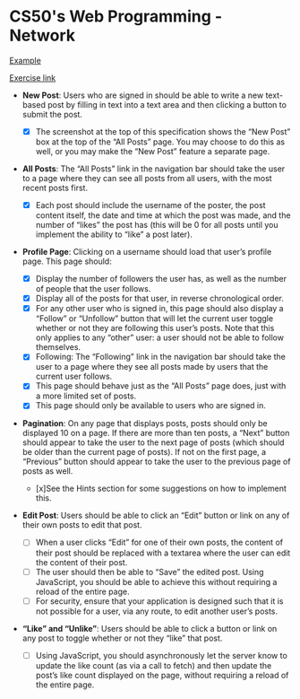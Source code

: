 # CS50's Web Programming - Network

[Example](https://github.com/benccalcyxzfi/cs50w-network/blob/main/network/models.py)

[Exercise link](https://cs50.harvard.edu/web/2020/projects/4/network/)


- **New Post**: Users who are signed in should be able to write a new text-based post by filling in text into a text area and then clicking a button to submit the post.

  - [x] The screenshot at the top of this specification shows the “New Post” box at the top of the “All Posts” page. You may choose to do this as well, or you may make the “New Post” feature a separate page.

- **All Posts**: The “All Posts” link in the navigation bar should take the user to a page where they can see all posts from all users, with the most recent posts first.

  - [x] Each post should include the username of the poster, the post content itself, the date and time at which the post was made, and the number of “likes” the post has (this will be 0 for all posts until you implement the ability to “like” a post later).

- **Profile Page**: Clicking on a username should load that user’s profile page. This page should:

  - [x] Display the number of followers the user has, as well as the number of people that the user follows.
  - [x] Display all of the posts for that user, in reverse chronological order.
  - [x] For any other user who is signed in, this page should also display a “Follow” or “Unfollow” button that will let the current user toggle whether or not they are following this user’s posts. Note that this only applies to any “other” user: a user should not be able to follow themselves.
  - [x] Following: The “Following” link in the navigation bar should take the user to a page where they see all posts made by users that the current user follows.
  - [x] This page should behave just as the “All Posts” page does, just with a more limited set of posts.
  - [x] This page should only be available to users who are signed in.

- **Pagination**: On any page that displays posts, posts should only be displayed 10 on a page. If there are more than ten posts, a “Next” button should appear to take the user to the next page of posts (which should be older than the current page of posts). If not on the first page, a “Previous” button should appear to take the user to the previous page of posts as well.

  - [x]See the Hints section for some suggestions on how to implement this.

- **Edit Post**: Users should be able to click an “Edit” button or link on any of their own posts to edit that post.

  - [ ] When a user clicks “Edit” for one of their own posts, the content of their post should be replaced with a textarea where the user can edit the content of their post.
  - [ ] The user should then be able to “Save” the edited post. Using JavaScript, you should be able to achieve this without requiring a reload of the entire page.
  - [ ] For security, ensure that your application is designed such that it is not possible for a user, via any route, to edit another user’s posts.

- **“Like” and “Unlike”**: Users should be able to click a button or link on any post to toggle whether or not they “like” that post.
  - [ ] Using JavaScript, you should asynchronously let the server know to update the like count (as via a call to fetch) and then update the post’s like count displayed on the page, without requiring a reload of the entire page.
